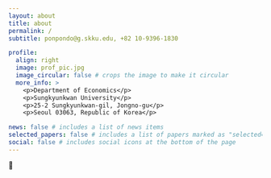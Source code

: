 ```yaml
---
layout: about
title: about
permalink: /
subtitle: ponpondo@g.skku.edu, +82 10-9396-1830

profile:
  align: right
  image: prof_pic.jpg
  image_circular: false # crops the image to make it circular
  more_info: >
    <p>Department of Economics</p>
    <p>Sungkyunkwan University</p>
    <p>25-2 Sungkyunkwan-gil, Jongno-gu</p>
    <p>Seoul 03063, Republic of Korea</p>

news: false # includes a list of news items
selected_papers: false # includes a list of papers marked as "selected={true}"
social: false # includes social icons at the bottom of the page
---
```


:turtle: 


